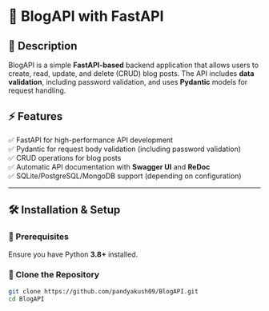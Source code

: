 # 🚀 BlogAPI with FastAPI  

## 📌 Description  
BlogAPI is a simple **FastAPI-based** backend application that allows users to create, read, update, and delete (CRUD) blog posts. The API includes **data validation**, including password validation, and uses **Pydantic** models for request handling.

## ⚡ Features  
✅ FastAPI for high-performance API development  
✅ Pydantic for request body validation (including password validation)  
✅ CRUD operations for blog posts  
✅ Automatic API documentation with **Swagger UI** and **ReDoc**  
✅ SQLite/PostgreSQL/MongoDB support (depending on configuration)  

---

## 🛠️ Installation & Setup  

### 🔹 Prerequisites  
Ensure you have Python **3.8+** installed.  

### 🔹 Clone the Repository  
```bash
git clone https://github.com/pandyakush09/BlogAPI.git
cd BlogAPI
